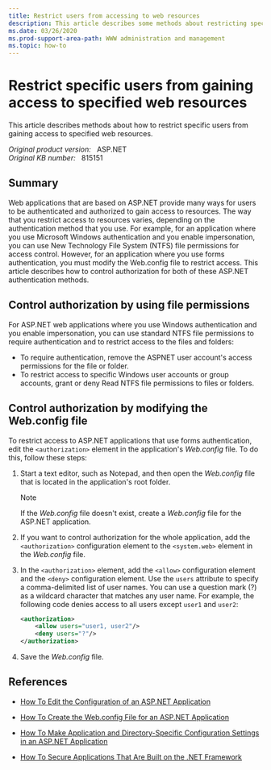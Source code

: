 ```yaml
---
title: Restrict users from accessing to web resources
description: This article describes some methods about restricting specific users from gaining access to specified web resources.
ms.date: 03/26/2020
ms.prod-support-area-path: WWW administration and management
ms.topic: how-to
---
```

# Restrict specific users from gaining access to specified web resources

This article describes methods about how to restrict specific users from gaining access to specified web resources.

_Original product version:_ &nbsp; ASP.NET  
_Original KB number:_ &nbsp; 815151

## Summary

Web applications that are based on ASP.NET provide many ways for users to be authenticated and authorized to gain access to resources. The way that you restrict access to resources varies, depending on the authentication method that you use. For example, for an application where you use Microsoft Windows authentication and you enable impersonation, you can use New Technology File System (NTFS) file permissions for access control. However, for an application where you use forms authentication, you must modify the Web.config file to restrict access. This article describes how to control authorization for both of these ASP.NET authentication methods.

## Control authorization by using file permissions

For ASP.NET web applications where you use Windows authentication and you enable impersonation, you can use standard NTFS file permissions to require authentication and to restrict access to the files and folders:

- To require authentication, remove the ASPNET user account's access permissions for the file or folder.
- To restrict access to specific Windows user accounts or group accounts, grant or deny Read NTFS file permissions to files or folders.

## Control authorization by modifying the Web.config file

To restrict access to ASP.NET applications that use forms authentication, edit the `<authorization>` element in the application's *Web.config* file. To do this, follow these steps:

1. Start a text editor, such as Notepad, and then open the *Web.config* file that is located in the application's root folder.

    > [!NOTE]
    > If the *Web.config* file doesn't exist, create a *Web.config* file for the ASP.NET application.

2. If you want to control authorization for the whole application, add the `<authorization>` configuration element to the `<system.web>` element in the *Web.config* file.
3. In the `<authorization>` element, add the `<allow>` configuration element and the `<deny>` configuration element. Use the `users` attribute to specify a comma-delimited list of user names. You can use a question mark (?) as a wildcard character that matches any user name. For example, the following code denies access to all users except `user1` and `user2`:

    ```xml
    <authorization>
        <allow users="user1, user2"/>
        <deny users="?"/>
    </authorization>
    ```

4. Save the *Web.config* file.

## References

- [How To Edit the Configuration of an ASP.NET Application](https://support.microsoft.com/help/815178)

- [How To Create the Web.config File for an ASP.NET Application](https://support.microsoft.com/help/815179)

- [How To Make Application and Directory-Specific Configuration Settings in an ASP.NET Application](https://support.microsoft.com/help/815174)  

- [How To Secure Applications That Are Built on the .NET Framework](https://support.microsoft.com/help/818014)
